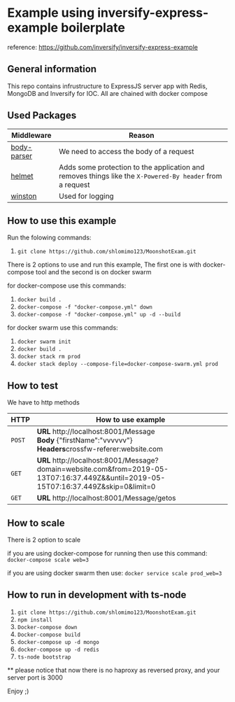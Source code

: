 # Example using inversify-express-example boilerplate
reference: https://github.com/inversify/inversify-express-example

## General information

This repo contains infrustructure to ExpressJS server app with Redis, MongoDB and Inversify for IOC. All are chained with docker compose

## Used Packages

Middleware                                              | Reason
------------------------------------------------------- | --------------------------------------------------------------------------------------------------------
[body-parser](https://github.com/expressjs/body-parser) | We need to access the body of a request
[helmet](https://github.com/helmetjs/helmet)            | Adds some protection to the application and removes things like the `X-Powered-By header` from a request
[winston](https://www.npmjs.com/package/winston)                                               | Used for logging

## How to use this example

Run the folowing commands:
1) `git clone https://github.com/shlomimo123/MoonshotExam.git`

There is 2 options to use and run this example, The first one is with docker-compose tool and the second is on docker swarm

for docker-compose use this commands:
1) `docker build .`
2) `docker-compose -f "docker-compose.yml" down`
3) `docker-compose -f "docker-compose.yml" up -d --build`

for docker swarm use this commands:
1) `docker swarm init`
2) `docker build .`
3) `docker stack rm prod`
4) `docker stack deploy --compose-file=docker-compose-swarm.yml prod`


## How to test
We have to http methods

HTTP                                                    | How to use example
------------------------------------------------------- | --------------------------------------------------------------------------------------------------------
`POST`                                                  | <b>URL </b>http://localhost:8001/Message</br><b>Body </b>{"firstName":"vvvvvv"}</br><b>Headers</b>crossfw-referer:website.com
`GET`                                                   |<b>URL </b>http://localhost:8001/Message?domain=website.com&from=2019-05-13T07:16:37.449Z&&until=2019-05-15T07:16:37.449Z&skip=0&limit=0 
`GET`                                                   |<b>URL </b>http://localhost:8001/Message/getos


## How to scale
There is 2 option to scale

if you are using docker-compose for running then use this command:
`docker-compose scale web=3`

if you are using docker swarm then use:
`docker service scale prod_web=3`


## How to run in development with ts-node
1) `git clone https://github.com/shlomimo123/MoonshotExam.git`
2) `npm install`
3) `Docker-compose down`
4) `Docker-compose build`
5) `docker-compose up -d mongo`
6) `docker-compose up -d redis`
7) `ts-node bootstrap`

** please notice that now there is no haproxy as reversed proxy, and your server port is 3000

Enjoy ;)

